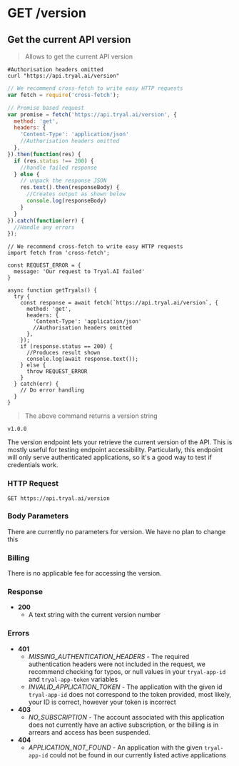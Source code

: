 # <span class="get">GET</span> /version

## Get the current API version

> Allows to get the current API version

```shell
#Authorisation headers omitted
curl "https://api.tryal.ai/version"
```

```javascript
// We recommend cross-fetch to write easy HTTP requests
var fetch = require('cross-fetch');

// Promise based request
var promise = fetch('https://api.tryal.ai/version', {
  method: 'get',
  headers: {
    'Content-Type': 'application/json'
    //Authorisation headers omitted
  }, 
}).then(function(res) {
  if (res.status !== 200) {
    //handle failed response
  } else {
    // unpack the response JSON
    res.text().then(responseBody) {
      //Creates output as shown below
      console.log(responseBody)
    }
  }
}).catch(function(err) {
  //Handle any errors
});
```

```javascript--ESNext
// We recommend cross-fetch to write easy HTTP requests
import fetch from 'cross-fetch';

const REQUEST_ERROR = {
  message: 'Our request to Tryal.AI failed'
}

async function getTryals() {
  try {
    const response = await fetch(`https://api.tryal.ai/version`, {
      method: 'get',
      headers: {
        'Content-Type': 'application/json'
        //Authorisation headers omitted
      },
    });
    if (response.status == 200) {
      //Produces result shown
      console.log(await response.text());
    } else {
      throw REQUEST_ERROR
    }
  } catch(err) {
    // Do error handling
  }
}
```

> The above command returns a version string

```text
v1.0.0
```

The version endpoint lets your retrieve the current version of the API. This is mostly useful for testing endpoint accessibility. Particularly, this endpoint will only serve authenticated applications, so it's a good way to test if credentials work.

### HTTP Request

`GET https://api.tryal.ai/version`

### Body Parameters

There are currently no parameters for version. We have no plan to change this

### Billing

There is no applicable fee for accessing the version.

### Response
- **200**
  - A text string with the current version number

### Errors
- **401**
  - *MISSING_AUTHENTICATION_HEADERS* - The required authentication headers were not included in the
    request, we recommend checking for typos, or null values in your `tryal-app-id` and `tryal-app-token`
    variables
  - *INVALID_APPLICATION_TOKEN* - The application with the given id `tryal-app-id` does not correspond to
    the token provided, most likely, your ID is correct, however your token is incorrect
- **403**
  - *NO_SUBSCRIPTION* - The account associated with this application does not currently have an active
    subscription, or the billing is in arrears and access has been suspended.
- **404**
  - *APPLICATION_NOT_FOUND* - An application with the given `tryal-app-id` could not be found in our
    currently listed active applications

